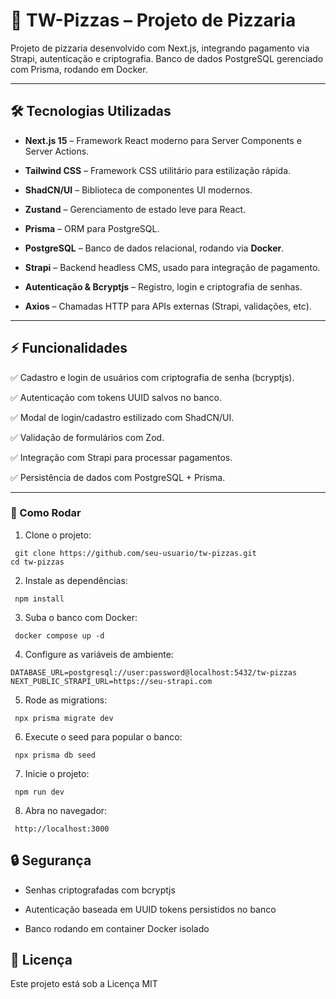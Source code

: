 # 🍕 TW-Pizzas – Projeto de Pizzaria

Projeto de pizzaria desenvolvido com Next.js, integrando pagamento via Strapi, autenticação e criptografia. Banco de dados PostgreSQL gerenciado com Prisma, rodando em Docker.

---
## 🛠 Tecnologias Utilizadas

- **Next.js 15** – Framework React moderno para Server Components e Server Actions.

- **Tailwind CSS** – Framework CSS utilitário para estilização rápida.

- **ShadCN/UI** – Biblioteca de componentes UI modernos.

- **Zustand** – Gerenciamento de estado leve para React.
- **Prisma** – ORM para PostgreSQL.

- **PostgreSQL** – Banco de dados relacional, rodando via **Docker**.

- **Strapi** – Backend headless CMS, usado para integração de pagamento.

- **Autenticação & Bcryptjs** – Registro, login e criptografia de senhas.

- **Axios** – Chamadas HTTP para APIs externas (Strapi, validações, etc).

---
## ⚡ Funcionalidades

✅ Cadastro e login de usuários com criptografia de senha (bcryptjs).

✅ Autenticação com tokens UUID salvos no banco.

✅ Modal de login/cadastro estilizado com ShadCN/UI.

✅ Validação de formulários com Zod.

✅ Integração com Strapi para processar pagamentos.

✅ Persistência de dados com PostgreSQL + Prisma.



---

### 🚀 Como Rodar

1. Clone o projeto:
```
 git clone https://github.com/seu-usuario/tw-pizzas.git
cd tw-pizzas
```

2. Instale as dependências:
```
 npm install
```

3. Suba o banco com Docker:
```
 docker compose up -d
```
4. Configure as variáveis de ambiente:
```
DATABASE_URL=postgresql://user:password@localhost:5432/tw-pizzas
NEXT_PUBLIC_STRAPI_URL=https://seu-strapi.com
```

5. Rode as migrations:
```
 npx prisma migrate dev
```

6. Execute o seed para popular o banco:
```
 npx prisma db seed
```

7. Inicie o projeto:
```
 npm run dev
```
8. Abra no navegador:
```
 http://localhost:3000
```

## 🔒 Segurança

- Senhas criptografadas com bcryptjs

- Autenticação baseada em UUID tokens persistidos no banco

- Banco rodando em container Docker isolado

## 📌 Licença

Este projeto está sob a Licença MIT
